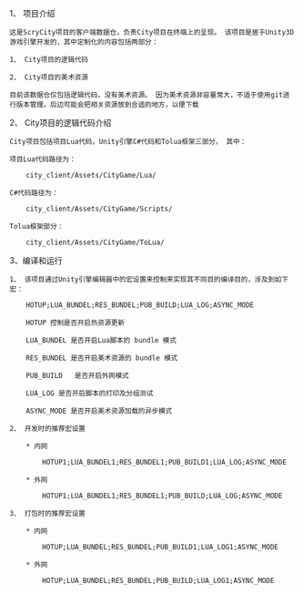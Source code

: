 1、 项目介绍

	这是ScryCity项目的客户端数据仓，负责City项目在终端上的呈现。 该项目是居于Unity3D游戏引擎开发的，其中定制化的内容包括两部分：
	
	1、 City项目的逻辑代码
	
	2、 City项目的美术资源
	
	目前该数据仓仅包括逻辑代码，没有美术资源。 因为美术资源非容量常大，不适于使用git进行版本管理。后边可能会把相关资源放到合适的地方，以便下载
	
2、 City项目的逻辑代码介绍

	City项目包括项目Lua代码，Unity引擎C#代码和Tolua框架三部分， 其中：
	
	项目Lua代码路径为：
	
		city_client/Assets/CityGame/Lua/
		
	C#代码路径为：
	
		city_client/Assets/CityGame/Scripts/
		
	Tolua框架部分：
	
		city_client/Assets/CityGame/ToLua/
		
3、编译和运行

	1、 该项目通过Unity引擎编辑器中的宏设置来控制来实现其不同目的编译目的，涉及到如下宏：
	
		HOTUP;LUA_BUNDEL;RES_BUNDEL;PUB_BUILD;LUA_LOG;ASYNC_MODE
		
		HOTUP 控制是否开启热资源更新
		
		LUA_BUNDEL 是否开启Lua脚本的 bundle 模式
		
		RES_BUNDEL 是否开启美术资源的 bundle 模式
		
		PUB_BUILD	是否开启外网模式
		
		LUA_LOG	是否开启脚本的打印及分组测试
		
		ASYNC_MODE 是否开启美术资源加载的异步模式
		
	2、 开发时的推荐宏设置
	
		* 内网
		
			HOTUP1;LUA_BUNDEL1;RES_BUNDEL1;PUB_BUILD1;LUA_LOG;ASYNC_MODE
			
		* 外网
		
			HOTUP1;LUA_BUNDEL1;RES_BUNDEL1;PUB_BUILD;LUA_LOG;ASYNC_MODE
			
	3、 打包时的推荐宏设置
	
		* 内网
		
			HOTUP;LUA_BUNDEL;RES_BUNDEL;PUB_BUILD1;LUA_LOG1;ASYNC_MODE
			
		* 外网
		
			HOTUP;LUA_BUNDEL;RES_BUNDEL;PUB_BUILD;LUA_LOG1;ASYNC_MODE
			

	
